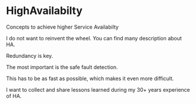 # HighAvailabilty
Concepts to achieve higher Service Availabilty

I do not want to reinvent the wheel. You can find many description about HA.

Redundancy is key.

The most important is the safe fault detection.

This has to be as fast as possible, which makes it even more difficult.

I want to collect and share lessons learned during my 30+ years experience of HA.
